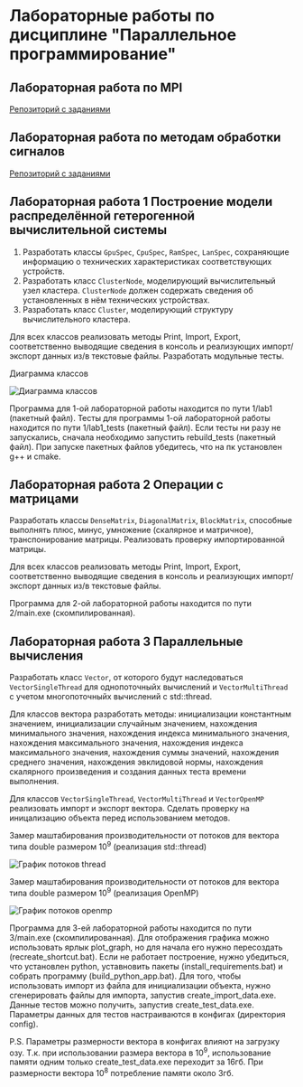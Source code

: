 # Лабораторные работы по дисциплине "Параллельное программирование"

## Лабораторная работа по MPI

[Репозиторий с заданиями](https://github.com/pentryyy/mpi-labs)

## Лабораторная работа по методам обработки сигналов

[Репозиторий с заданиями](https://github.com/pentryyy/digital-signal-processing)

## Лабораторная работа 1 Построение модели распределённой гетерогенной вычислительной системы

1. Разработать классы `GpuSpec`, `CpuSpec`, `RamSpec`, `LanSpec`, сохраняющие информацию о технических характеристиках соответствующих устройств.
2. Разработать класс `ClusterNode`, моделирующий вычислительный узел кластера. `ClusterNode` должен содержать сведения об установленных в нём технических устройствах.
3. Разработать класс `Cluster`, моделирующий структуру вычислительного кластера.

Для всех классов реализовать методы Print, Import, Export, соответственно выводящие сведения в консоль и реализующих импорт/экспорт данных из/в текстовые файлы. Разработать модульные тесты.

Диаграмма классов

![Диаграмма классов](https://github.com/pentryyy/parallel_labs/blob/main/images/ClassDiagram.png)

Программа для 1-ой лабораторной работы находится по пути 1/lab1 (пакетный файл).
Тесты для программы 1-ой лабораторной работы находится по пути 1/lab1_tests (пакетный файл). Если тесты ни разу не запускались, сначала необходимо запустить rebuild_tests (пакетный файл). При запуске пакетных файлов убедитесь, что на пк установлен g++ и cmake.

## Лабораторная работа 2 Операции с матрицами

Разработать классы `DenseMatrix`, `DiagonalMatrix`, `BlockMatrix`, способные выполнять плюс, минус, умножение (скалярное и матричное), транспонирование матрицы. Реализовать проверку импортированной матрицы.

Для всех классов реализовать методы Print, Import, Export, соответственно выводящие сведения в консоль и реализующих импорт/экспорт данных из/в текстовые файлы.

Программа для 2-ой лабораторной работы находится по пути 2/main.exe (скомпилированная).

## Лабораторная работа 3 Параллельные вычисления

Разработать класс `Vector`, от которого будут наследоваться `VectorSingleThread` для однопоточныйх вычислений и `VectorMultiThread` с учетом многопоточныйх вычислений с std::thread.

Для классов вектора разработать методы: инициализации константным значением, инициализации случайным значением, нахождения минимального значения, нахождения индекса минимального значения, нахождения максимального значения, нахождения индекса максимального значения, нахождения суммы значений, нахождения cреднего значения, нахождения эвклидовой нормы, нахождения скалярного произведения и создания данных теста времени выполнения.

Для классов `VectorSingleThread`, `VectorMultiThread` и `VectorOpenMP` реализовать импорт и экспорт вектора. Сделать проверку на иницализацию объекта перед использованием методов. 

Замер маштабирования производительности от потоков для вектора типа double размером 10<sup>9</sup> (реализация std::thread)

![График потоков thread](https://github.com/pentryyy/parallel_labs/blob/main/images/ThreadsGraph.png)

Замер маштабирования производительности от потоков для вектора типа double размером 10<sup>9</sup> (реализация OpenMP)

![График потоков openmp](https://github.com/pentryyy/parallel_labs/blob/main/images/OpenMPGraph.png)

Программа для 3-ей лабораторной работы находится по пути 3/main.exe (скомпилированная). Для отображения графика можно использовать ярлык plot_graph, но для начала его нужно пересоздать (recreate_shortcut.bat). Если не работает построение, нужно убедиться, что установлен python, уставновить пакеты (install_requirements.bat) и собрать программу (build_python_app.bat). Для того, чтобы использовать импорт из файла для инициализации объекта, нужно сгенерировать файлы для импорта, запустив create_import_data.exe. Данные тестов можно получить, запустив create_test_data.exe. Параметры данных для тестов настраиваются в конфигах (директория config).

P.S. Параметры размерности вектора в конфигах влияют на загрузку озу. Т.к. при использовании размера вектора в 10<sup>9</sup>, использование памяти одним только create_test_data.exe переходит за 16гб. При размерности вектора 10<sup>8</sup> потребление памяти около 3гб.
